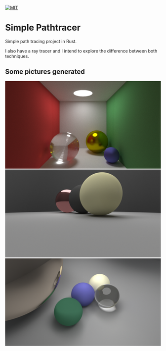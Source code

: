 [![MIT](https://img.shields.io/badge/license-MIT-green.svg?style=flat-square)](./LICENSE)

# Simple Pathtracer

Simple path tracing project in Rust.

I also have a ray tracer and I intend to explore the difference between both techniques.

## Some pictures generated
![1](/images/cornell-box.png?raw=true)
![2](/images/side-balls.png?raw=true)
![3](/images/nice-balls.png?raw=true)
